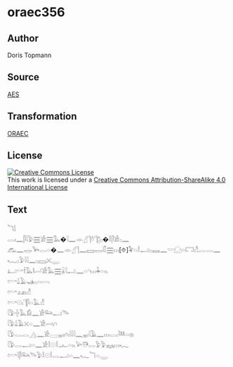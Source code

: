 # oraec356

## Author

Doris Topmann

## Source

[AES](https://github.com/simondschweitzer/aes)

## Transformation

[ORAEC](https://oraec.github.io/)

## License

<a rel="license" href="http://creativecommons.org/licenses/by-sa/4.0/"><img alt="Creative Commons License" style="border-width:0" src="https://i.creativecommons.org/l/by-sa/4.0/88x31.png" /></a><br />This work is licensed under a <a rel="license" href="http://creativecommons.org/licenses/by-sa/4.0/">Creative Commons Attribution-ShareAlike 4.0 International License</a>

## Text

𓆓𓌃<br>
𓂋𓏤𓈖𓋴𓇋𓅱𓈗𓀀𓈗𓅓�𓇋𓈖𓁹𓊨𓊹𓏊𓊹𓉺𓊪�𓎛𓋴𓀀𓊪𓈖<br>
𓃹𓈖𓉿𓅨𓂋𓏏�𓈖𓁹𓊨𓊹𓈖𓈙𓉿𓏁𓈗𓏥[⯑]𓅝𓏏𓎛𓂝𓊪𓈘𓈖𓎟𓈌𓏏𓉐𓀭𓐛𓂋𓈖𓆑𓊪𓅱𓇋𓇋𓈖𓊪𓈙𓏴𓇾<br>
𓂞𓎡𓌂𓅓𓂡𓀀𓅓𓈗𓏇𓇋𓂢𓈖𓏏𓄹𓏥𓇓𓏏𓏭<br>
𓏌𓎡𓍑𓄿𓊛𓊪𓏏𓇯<br>
𓏌𓎡𓃭𓏤𓀭<br>
𓏌𓎡𓇳𓏤𓊹𓋴𓏏𓅓𓀭<br>
𓇋𓅱𓏶𓅓𓀁𓈖𓀀𓃛𓂝𓄯<br>
𓇋𓅱𓍑𓄿𓏴𓏏𓈖𓀀𓄗𓏤𓄹<br>
𓇋𓅱𓂋𓂋𓂻𓈖𓀀𓈀𓈇𓏤𓏤𓏌𓏤𓇋𓇋𓇋𓈖𓈇𓏤𓇋𓄿𓈖𓏥𓂋𓏤𓆙𓏏𓊖<br>
𓇋𓅱𓂋𓂝𓏏𓈖𓀀𓎛𓇳𓎛𓂜𓏏𓏭𓅪𓇥𓂋𓅱𓅱𓈐𓏥𓆑<br>
𓏌𓎡𓇋𓋴𓃛𓄯𓅱𓎛𓇳𓎛𓂋𓂝𓏏𓈖𓆑𓆓𓏏𓇾<br>
